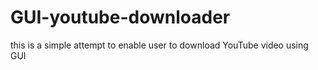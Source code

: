 # GUI-youtube-downloader
this is a simple attempt to enable user to download YouTube video using GUI
